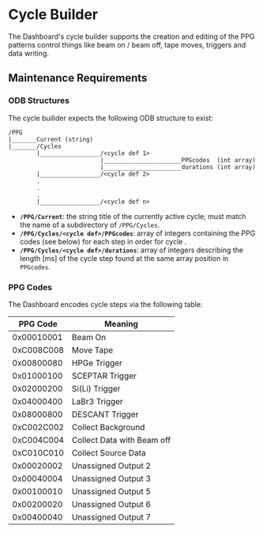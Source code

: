 Cycle Builder
=============

The Dashboard's cycle builder supports the creation and editing of the PPG patterns control things like beam on / beam off, tape moves, triggers and data writing.

## Maintenance Requirements

### ODB Structures

The cycle builider expects the following ODB structure to exist:

```
/PPG
|_______Current (string)
|_______/Cycles
        |_________________/<cycle def 1>
                          |______________________PPGcodes  (int array)
                          |______________________durations (int array)
        |_________________/<cycle def 2>
        .
        .
        .
        |_________________/<cycle def n>
```

 - **`/PPG/Current`**: the string title of the currently active cycle; must match the name of a subdirectory of `/PPG/Cycles`.
 - **`/PPG/Cycles/<cycle def>/PPGcodes`**: array of integers containing the PPG codes (see below) for each step in order for cycle <cycle def>.
 - **`/PPG/Cycles/<cycle def>/durations`**: array of integers describing the length [ms] of the cycle step found at the same array position in `PPGcodes`.

 ### PPG Codes

 The Dashboard encodes cycle steps via the following table:

 PPG Code   | Meaning
 -----------|--------
 0x00010001 | Beam On
 0xC008C008 | Move Tape
 0x00800080 | HPGe Trigger
 0x01000100 | SCEPTAR Trigger
 0x02000200 | Si(Li) Trigger
 0x04000400 | LaBr3 Trigger
 0x08000800 | DESCANT Trigger
 0xC002C002 | Collect Background
 0xC004C004 | Collect Data with Beam off
 0xC010C010 | Collect Source Data
 0x00020002 | Unassigned Output 2
 0x00040004 | Unassigned Output 3
 0x00100010 | Unassigned Output 5
 0x00200020 | Unassigned Output 6
 0x00400040 | Unassigned Output 7
